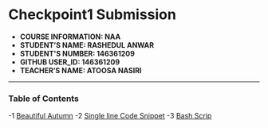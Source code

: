 # Checkpoint1 Submission

- **COURSE INFORMATION: NAA**
- **STUDENT’S NAME: RASHEDUL ANWAR**
- **STUDENT'S NUMBER: 146361209**
- **GITHUB USER_ID: 146361209** 
- **TEACHER’S NAME: ATOOSA NASIRI**

---
### Table of Contents
-1 [Beautiful Autumn](https://ibb.co/4M7YtB0)
-2 [Single line Code Snippet](#single-lin-code-snippet)
-3 [Bash Scrip](#bash-script)
